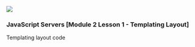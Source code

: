 ![](http://images.restapi.co.za/pvt/Noroff-64.png)
### JavaScript Servers [Module 2 Lesson 1 - Templating Layout]

Templating layout code

